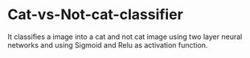 # Cat-vs-Not-cat-classifier
It classifies a image into a cat and not cat image using two layer neural networks and using Sigmoid and Relu as activation function.
